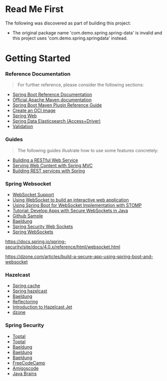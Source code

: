# Read Me First

The following was discovered as part of building this project:

* The original package name 'com.demo.spring.spring-data' is invalid and this project uses 'com.demo.spring.springdata'
  instead.

# Getting Started

### Reference Documentation

> For further reference, please consider the following sections:

* [Spring Boot Reference Documentation](https://docs.spring.io/spring-boot/docs/current/reference/html/)
* [Official Apache Maven documentation](https://maven.apache.org/guides/index.html)
* [Spring Boot Maven Plugin Reference Guide](https://docs.spring.io/spring-boot/docs/2.4.3/maven-plugin/reference/html/)
* [Create an OCI image](https://docs.spring.io/spring-boot/docs/2.4.3/maven-plugin/reference/html/#build-image)
* [Spring Web](https://docs.spring.io/spring-boot/docs/2.4.3/reference/htmlsingle/#boot-features-developing-web-applications)
* [Spring Data Elasticsearch (Access+Driver)](https://docs.spring.io/spring-boot/docs/2.4.3/reference/htmlsingle/#boot-features-elasticsearch)
* [Validation](https://docs.spring.io/spring-boot/docs/2.4.3/reference/htmlsingle/#boot-features-validation)

### Guides

> The following guides illustrate how to use some features concretely:

* [Building a RESTful Web Service](https://spring.io/guides/gs/rest-service/)
* [Serving Web Content with Spring MVC](https://spring.io/guides/gs/serving-web-content/)
* [Building REST services with Spring](https://spring.io/guides/tutorials/bookmarks/)

### Spring Websocket
* [WebSocket Support](https://docs.spring.io/spring-framework/docs/4.3.x/spring-framework-reference/html/websocket.html)
* [Using WebSocket to build an interactive web application](https://spring.io/guides/gs/messaging-stomp-websocket)
* [Using Spring Boot for WebSocket Implementation with STOMP](https://www.toptal.com/java/stomp-spring-boot-websocket)
* [Tutorial: Develop Apps with Secure WebSockets in Java](https://developer.okta.com/blog/2019/10/09/java-spring-websocket-tutorial)
* [Github Sample](https://github.com/eugenp/tutorials/tree/master/spring-websockets)
* [Baeldung](https://www.baeldung.com/tag/websockets/)
* [Spring Security Web Sockets](https://github.com/eugenp/tutorials/tree/master/spring-security-modules/spring-security-web-sockets)
* [Spring WebSockets](https://docs.spring.io/spring-framework/docs/current/reference/html/web.html#websocket)

https://docs.spring.io/spring-security/site/docs/4.0.x/reference/html/websocket.html

https://dzone.com/articles/build-a-secure-app-using-spring-boot-and-websocket


### Hazelcast
* [Spring cache](https://spring.io/guides/gs/caching/)
* [Spring hazelcast](https://guides.hazelcast.org/hazelcast-embedded-springboot/)
* [Baeldung](https://www.baeldung.com/java-hazelcast)
* [Reflectoring](https://reflectoring.io/spring-boot-hazelcast/)
* [Introduction to Hazelcast Jet](https://www.baeldung.com/hazelcast-jet)
* [dzone](https://dzone.com/articles/caching-with-spring-boot-and-hazelcast)

### Spring Security
* [Toptal](https://www.toptal.com/spring/spring-security-tutorial)
* [Toptal](https://www.toptal.com/java/rest-security-with-jwt-spring-security-and-java)
* [Baeldung](https://www.baeldung.com/category/spring/spring-security)
* [Baeldung](https://www.baeldung.com/spring-security-oauth-jwt)
* [Baeldung](https://www.baeldung.com/category/spring/spring-security/)
* [FreeCodeCamp](https://www.freecodecamp.org/news/how-to-setup-jwt-authorization-and-authentication-in-spring)
* [Amigoscode](https://www.youtube.com/watch?v=VVn9OG9nfH0)
* [Java Brains](https://www.youtube.com/watch?v=X80nJ5T7YpE)